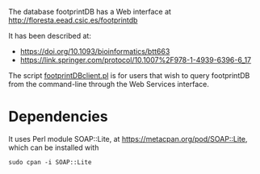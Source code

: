 The database footprintDB has a Web interface at http://floresta.eead.csic.es/footprintdb

It has been described at:
* https://doi.org/10.1093/bioinformatics/btt663
* https://link.springer.com/protocol/10.1007%2F978-1-4939-6396-6_17

The script [footprintDBclient.pl](./footprintDBclient.pl) is for users that wish to query footprintDB from the command-line through the Web Services interface.

# Dependencies 

It uses Perl module SOAP::Lite, at https://metacpan.org/pod/SOAP::Lite, which can be 
installed with 

	sudo cpan -i SOAP::Lite


